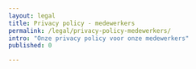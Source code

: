 ```yaml
---
layout: legal
title: Privacy policy - medewerkers
permalink: /legal/privacy-policy-medewerkers/
intro: "Onze privacy policy voor onze medewerkers"
published: 0

---
```

